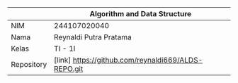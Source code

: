 |  | Algorithm and Data Structure |
|--|--|
| NIM |  244107020040|
| Nama |  Reynaldi Putra Pratama|
| Kelas | TI - 1I |
| Repository | [link] https://github.com/reynaldi669/ALDS-REPO.git


